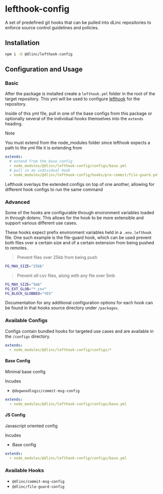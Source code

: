 # lefthook-config

A set of predefined git hooks that can be pulled into
dLinc repositories to enforce source control guidelines and policies.

## Installation

```sh
npm i -D @dlinc/lefthook-config
```

## Configuration and Usage

### Basic

After the package is installed create a `lefthook.yml` folder in the root
of the target repository. This yml will be used to configure [lefthook]()
for the repository.

Inside of this yml file, pull in one of the base configs from this package
or optionally several of the individual hooks themselves into the `extends`
heading.

> [!NOTE]  
> You must extend from the node_modules folder since lefthook
> expects a path to the yml file it is extending from

```yml
extends:
  # extend from the base config
  - node_modules/@dlinc/lefthook-config/configs/base.yml
  # pull in an individual hook
  - node_modules/@dlinc/lefthook-config/hooks/pre-commit/file-guard.yml
```

Lefthook overlays the extended configs on top of one another, allowing for
different hook configs to run the same command

### Advanced

Some of the hooks are configurable through environment variables loaded
in through dotenv. This allows for the hook to be more extensible and
support various different use cases.

These hooks expect prefix environment variables held in a `.env.lefthook`
file. One such example is the file-guard hook, which can be used prevent both
files over a certain size and of a certain extension from being pushed
to remotes.

> Prevent files over 25kb from being push

```sh
FG_MAX_SIZE="25kb"
```

> Prevent _all_ csv files, along with any file over 5mb

```sh
FG_MAX_SIZE="5mb"
FG_EXT_GLOB="*.csv"
FG_BLOCK_GLOBBED="YES"
```

Documentation for any additional configuration options for each hook
can be found in that hooks source directory under `/packages`.

### Available Configs

Configs contain bundled hooks for targeted use cases and
are available in the `/configs` directory.

```yml
extends:
  - node_modules/@dlinc/lefthook-config/configs/*
```

#### Base Config

Minimal base config

Incudes

- `@dogwoodlogic/commit-msg-config`

```yml
extends:
  - node_modules/@dlinc/lefthook-config/configs/base.yml
```

#### JS Config

Javascript oriented config

Incudes

- Base config

```yml
extends:
  - node_modules/@dlinc/lefthook-config/configs/base.yml
```

### Available Hooks

- `@dlinc/commit-msg-config`
- `@dlinc/file-guard-config`
